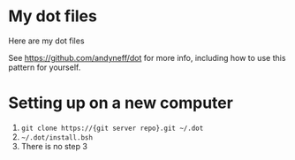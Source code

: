 # My dot files

Here are my dot files

See https://github.com/andyneff/dot for more info, including how to use this pattern for yourself.

# Setting up on a new computer

1. `git clone https://{git server repo}.git ~/.dot`
2. `~/.dot/install.bsh`
3. There is no step 3
